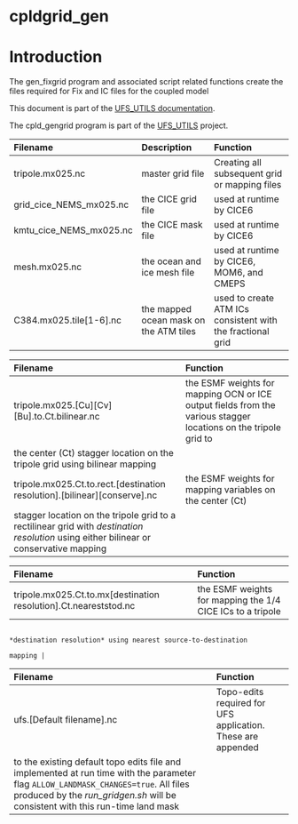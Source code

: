 # cpldgrid_gen

# Introduction

The gen_fixgrid program and associated script related functions create
the files required for Fix and IC files for the coupled model

This document is part of the <a href="../index.html">UFS_UTILS
documentation</a>.

The cpld_gengrid program is part of the
[UFS_UTILS](https://github.com/ufs-community/UFS_UTILS) project.


| Filename                | Description                            | Function |
| :---------------------- | :------------------------------------- | :------- |
| tripole.mx025.nc        | master grid file                       | Creating all subsequent grid or mapping files |
| grid_cice_NEMS_mx025.nc | the CICE grid file                     | used at runtime by CICE6 |
| kmtu_cice_NEMS_mx025.nc | the CICE mask file                     | used at runtime by CICE6 |
| mesh.mx025.nc           | the ocean and ice mesh file            | used at runtime by CICE6, MOM6, and CMEPS |
| C384.mx025.tile[1-6].nc | the mapped ocean mask on the ATM tiles | used to create ATM ICs consistent with the fractional grid |



| Filename                                                                  | Function     |
| :------------------------------------------------------------------------ | :----------- |
| tripole.mx025.[Cu][Cv][Bu].to.Ct.bilinear.nc                              | the ESMF weights for mapping OCN or ICE output fields from                                                                                 the various stagger locations on the tripole grid to 
                                                                              the center (Ct) stagger location on the tripole grid using bilinear mapping |
| tripole.mx025.Ct.to.rect.[destination resolution].[bilinear][conserve].nc | the ESMF weights for mapping variables on the center (Ct)
                                                                              stagger location on the tripole grid to a rectilinear grid with *destination resolution* using either bilinear or conservative mapping | 


| Filename                                                                  | Function     |
| :------------------------------------------------------------------------ | :----------- |
| tripole.mx025.Ct.to.mx[destination resolution].Ct.neareststod.nc          | the ESMF weights for mapping the 1/4 CICE ICs to a tripole
                                                                              *destination resolution* using nearest source-to-destination
                                                                              mapping |


| Filename                                                                  | Function     |
| :------------------------------------------------------------------------ | :----------- |
| ufs.[Default filename].nc                                                 | Topo-edits required for UFS application. These are appended
                                                                              to the existing default topo edits file and implemented at run time with the parameter flag ``ALLOW_LANDMASK_CHANGES=true``. All files produced by the *run_gridgen.sh* will be consistent  with this run-time land mask |